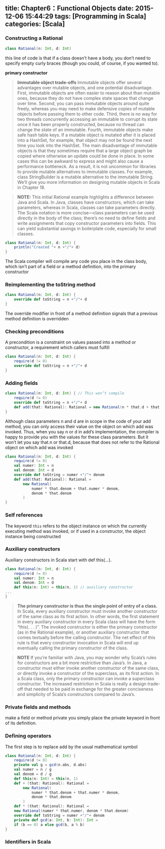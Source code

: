 title: Chapter6：Functional Objects
date: 2015-12-06 15:44:29
tags: [Programming in Scala]
categories: [Scala]
---
### Constructing a Rational
```scala
class Rational(n: Int, d: Int)
```
this line of code is that if a class doesn’t have a body, you don’t need to specify empty curly braces (though you could, of course, if you wanted to).

**primary constructor**
>**Immutable object trade-offs**
Immutable objects offer several advantages over mutable objects, and one potential disadvantage. First, immutable objects are often easier to reason about than mutable ones, because they do not have complex state spaces that change over time. Second, you can pass immutable objects around quite freely, whereas you may need to make defensive copies of mutable objects before passing them to other code. Third, there is no way for two threads concurrently accessing an immutable to corrupt its state once it has been properly constructed, because no thread can change the state of an immutable. Fourth, immutable objects make safe hash table keys. If a mutable object is mutated after it is placed into a HashSet, for example, that object may not be found the next time you look into the HashSet. 
The main disadvantage of immutable objects is that they sometimes require that a large object graph be copied where otherwise an update could be done in place. In some cases this can be awkward to express and might also cause a performance bottleneck. As a result, it is not uncommon for libraries to provide mutable alternatives to immutable classes. For example, class StringBuilder is a mutable alternative to the immutable String. We’ll give you more information on designing mutable objects in Scala in Chapter 18.

>**NOTE:**
This initial Rational example highlights a difference between Java and Scala. In Java, classes have constructors, which can take parameters, whereas in Scala, classes can take parameters directly. The Scala notation is more concise—class parameters can be used directly in the body of the class; there’s no need to define fields and write assignments that copy constructor parameters into fields. This can yield substantial savings in boilerplate code, especially for small classes.

```scala
class Rational(n: Int, d: Int) {
	println("Created "+ n +"/"+ d)
}
```
The Scala compiler will compile any code you place in the class body, which isn’t part of a field or a method definition, into the primary constructor

### Reimplementing the toString method
```scala
class Rational(n: Int, d: Int) {
	override def toString = n +"/"+ d
}
```
The override modifier in front of a method definition signals that a previous method definition is overridden

### Checking preconditions
A precondition is a constraint on values passed into a method or constructor, a requirement which callers must fulfill
```scala
class Rational(n: Int, d: Int) {
	require(d != 0)
	override def toString = n +"/"+ d
}
```

### Adding fields
```scala
class Rational(n: Int, d: Int) { // This won’t compile
	require(d != 0)
	override def toString = n +"/"+ d
	def add(that: Rational): Rational = new Rational(n * that.d + that.n * d, d * that.d)
}
```
Although class parameters n and d are in scope in the code of your add method, you can only access their value on the object on which add was invoked. Thus, when you say n or d in add’s implementation, the compiler is happy to provide you with the values for these class parameters. But it won’t let you say that.n or that.d, because that does not refer to the Rational object on which add was invoked
```scala
class Rational(n: Int, d: Int) {
	require(d != 0)
	val numer: Int = n
	val denom: Int = d
	override def toString = numer +"/"+ denom
	def add(that: Rational): Rational =
		new Rational(
			numer * that.denom + that.numer * denom,
			denom * that.denom
		)
}
```

### Self references
The keyword `this` refers to the object instance on which the currently executing method was invoked, or if used in a constructor, the object instance being constructed


### Auxiliary constructors
Auxiliary constructors in Scala start with def this(...).
```scala
class Rational(n: Int, d: Int) {
	require(d != 0)
	val numer: Int = n
	val denom: Int = d
	def this(n: Int) = this(n, 1) // auxiliary constructor
...
}
```
>**The primary constructor is thus the single point of entry of a class.**
In Scala, every auxiliary constructor must invoke another constructor of the same class as its first action. In other words, the first statement in every auxiliary constructor in every Scala class will have the form “this(. . . )”. The invoked constructor is either the primary constructor (as in the Rational example), or another auxiliary constructor that comes textually before the calling constructor. The net effect of this rule is that every constructor invocation in Scala will end up eventually calling the primary constructor of the class.

>**NOTE**
If you’re familiar with Java, you may wonder why Scala’s rules for constructors are a bit more restrictive than Java’s. In Java, a constructor must either invoke another constructor of the same class, or directly invoke a constructor of the superclass, as its first action. In a Scala class, only the primary constructor can invoke a superclass constructor. The increased restriction in Scala is really a design trade-off that needed to be paid in exchange for the greater conciseness and simplicity of Scala’s constructors compared to Java’s.

### Private fields and methods
make a field or method private you simply place the private keyword in front of its definition.

### Defining operators
The first step is to replace add by the usual mathematical symbol
```scala
class Rational(n: Int, d: Int) {
	require(d != 0)
	private val g = gcd(n.abs, d.abs)
	val numer = n / g
	val denom = d / g
	def this(n: Int) = this(n, 1)
	def + (that: Rational): Rational =
		new Rational(
			numer * that.denom + that.numer * denom,
			denom * that.denom
		)
	def * (that: Rational): Rational =
	new Rational(numer * that.numer, denom * that.denom)
	override def toString = numer +"/"+ denom
	private def gcd(a: Int, b: Int): Int =
	if (b == 0) a else gcd(b, a % b)
}
```

### Identifiers in Scala
